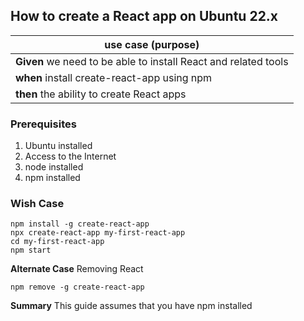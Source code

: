 
## How to create a React app on Ubuntu 22.x

>
|use case (purpose)|  
|--|
|**Given** we need to be able to install React and related tools 
|**when** install create-react-app using npm  
|**then** the ability to create React apps

### Prerequisites 
1. Ubuntu installed
2. Access to the Internet
3. node installed
4. npm installed

### Wish Case
	npm install -g create-react-app
	npx create-react-app my-first-react-app
	cd my-first-react-app
	npm start

**Alternate Case**
Removing React

	npm remove -g create-react-app
	
**Summary**
This guide assumes that you have npm installed






